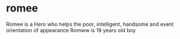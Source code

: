 # romee
Romee is a Hero who helps the poor, intelligent, handsome and event orientation of appearance
Romww is 19 years old boy
